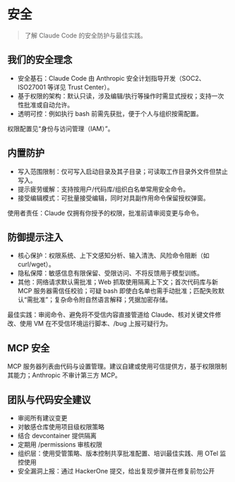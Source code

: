 # 安全

> 了解 Claude Code 的安全防护与最佳实践。

## 我们的安全理念

- 安全基石：Claude Code 由 Anthropic 安全计划指导开发（SOC2、ISO27001 等详见 Trust Center）。
- 基于权限的架构：默认只读，涉及编辑/执行等操作时需显式授权；支持一次性批准或自动允许。
- 透明可控：例如执行 bash 前需先获批，便于个人与组织按需配置。

权限配置见“身份与访问管理（IAM）”。

## 内置防护

- 写入范围限制：仅可写入启动目录及其子目录；可读取工作目录外文件但禁止写入。
- 提示疲劳缓解：支持按用户/代码库/组织白名单常用安全命令。
- 接受编辑模式：可批量接受编辑，同时对具副作用命令保留授权弹窗。

使用者责任：Claude 仅拥有你授予的权限，批准前请审阅变更与命令。

## 防御提示注入

- 核心保护：权限系统、上下文感知分析、输入清洗、风险命令阻断（如 curl/wget）。
- 隐私保障：敏感信息有限保留、受限访问、不将反馈用于模型训练。
- 其他：网络请求默认需批准；Web 抓取使用隔离上下文；首次代码库与新 MCP 服务器需信任校验；可疑 bash 即使白名单也需手动批准；匹配失败默认“需批准”；复杂命令附自然语言解释；凭据加密存储。

最佳实践：审阅命令、避免将不受信内容直接管道给 Claude、核对关键文件修改、使用 VM 在不受信环境运行脚本、/bug 上报可疑行为。

## MCP 安全

MCP 服务器列表由代码与设置管理。建议自建或使用可信提供方，基于权限限制其能力；Anthropic 不审计第三方 MCP。

## 团队与代码安全建议

- 审阅所有建议变更
- 对敏感仓库使用项目级权限策略
- 结合 devcontainer 提供隔离
- 定期用 /permissions 审核权限
- 组织层：使用受管策略、版本控制共享批准配置、培训最佳实践、用 OTel 监控使用
- 安全漏洞上报：通过 HackerOne 提交，给出复现步骤并在修复前勿公开

